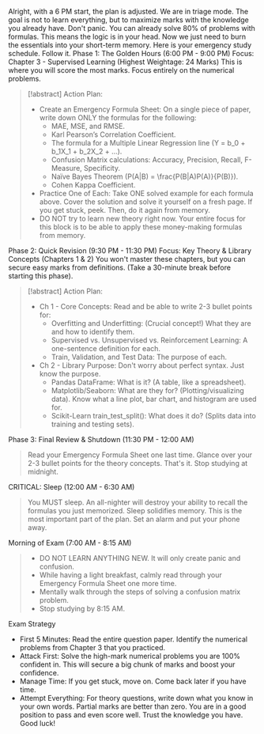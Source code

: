 Alright, with a 6 PM start, the plan is adjusted. We are in triage mode. The goal is not to learn everything, but to maximize marks with the knowledge you already have.
Don't panic. You can already solve 80% of problems with formulas. This means the logic is in your head. Now we just need to burn the essentials into your short-term memory.
Here is your emergency study schedule. Follow it.
Phase 1: The Golden Hours (6:00 PM - 9:00 PM)
Focus: Chapter 3 - Supervised Learning (Highest Weightage: 24 Marks)
This is where you will score the most marks. Focus entirely on the numerical problems.
> [!abstract]
> Action Plan:
>  * Create an Emergency Formula Sheet: On a single piece of paper, write down ONLY the formulas for the following:
>    * MAE, MSE, and RMSE.
>    * Karl Pearson’s Correlation Coefficient.
>    * The formula for a Multiple Linear Regression line (Y = b_0 + b_1X_1 + b_2X_2 + ...).
>    * Confusion Matrix calculations: Accuracy, Precision, Recall, F-Measure, Specificity.
>    * Naïve Bayes Theorem (P(A|B) = \frac{P(B|A)P(A)}{P(B)}).
>    * Cohen Kappa Coefficient.
>  * Practice One of Each: Take ONE solved example for each formula above. Cover the solution and solve it yourself on a fresh page. If you get stuck, peek. Then, do it again from memory.
>  * DO NOT try to learn new theory right now. Your entire focus for this block is to be able to apply these money-making formulas from memory.
> 
Phase 2: Quick Revision (9:30 PM - 11:30 PM)
Focus: Key Theory & Library Concepts (Chapters 1 & 2)
You won't master these chapters, but you can secure easy marks from definitions. (Take a 30-minute break before starting this phase).
> [!abstract]
> Action Plan:
>  * Ch 1 - Core Concepts: Read and be able to write 2-3 bullet points for:
>    * Overfitting and Underfitting: (Crucial concept!) What they are and how to identify them.
>    * Supervised vs. Unsupervised vs. Reinforcement Learning: A one-sentence definition for each.
>    * Train, Validation, and Test Data: The purpose of each.
>  * Ch 2 - Library Purpose: Don't worry about perfect syntax. Just know the purpose.
>    * Pandas DataFrame: What is it? (A table, like a spreadsheet).
>    * Matplotlib/Seaborn: What are they for? (Plotting/visualizing data). Know what a line plot, bar chart, and histogram are used for.
>    * Scikit-Learn train_test_split(): What does it do? (Splits data into training and testing sets).
> 
Phase 3: Final Review & Shutdown (11:30 PM - 12:00 AM)
> Read your Emergency Formula Sheet one last time. Glance over your 2-3 bullet points for the theory concepts. That's it. Stop studying at midnight.
> 
CRITICAL: Sleep (12:00 AM - 6:30 AM)
> You MUST sleep. An all-nighter will destroy your ability to recall the formulas you just memorized. Sleep solidifies memory. This is the most important part of the plan. Set an alarm and put your phone away.
> 
Morning of Exam (7:00 AM - 8:15 AM)
>  * DO NOT LEARN ANYTHING NEW. It will only create panic and confusion.
>  * While having a light breakfast, calmly read through your Emergency Formula Sheet one more time.
>  * Mentally walk through the steps of solving a confusion matrix problem.
>  * Stop studying by 8:15 AM.
> 
Exam Strategy
 * First 5 Minutes: Read the entire question paper. Identify the numerical problems from Chapter 3 that you practiced.
 * Attack First: Solve the high-mark numerical problems you are 100% confident in. This will secure a big chunk of marks and boost your confidence.
 * Manage Time: If you get stuck, move on. Come back later if you have time.
 * Attempt Everything: For theory questions, write down what you know in your own words. Partial marks are better than zero.
You are in a good position to pass and even score well. Trust the knowledge you have. Good luck!